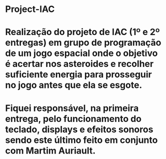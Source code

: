 # Project-IAC
# Realização do projeto de IAC (1º e 2º entregas) em grupo de programação de um jogo espacial onde o objetivo é acertar nos asteroides e recolher suficiente energia para prosseguir no jogo antes que ela se esgote.

# Fiquei responsável, na primeira entrega, pelo funcionamento do teclado, displays e efeitos sonoros sendo este último feito em conjunto com Martim Auriault. 
